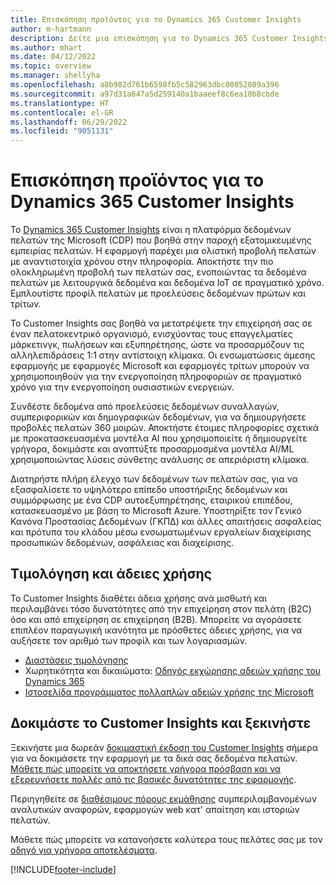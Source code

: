 ```yaml
---
title: Επισκόπηση προϊόντος για το Dynamics 365 Customer Insights
author: m-hartmann
description: Δείτε μια επισκόπηση για το Dynamics 365 Customer Insights και τις κύριες δυνατότητες αυτού.
ms.author: mhart
ms.date: 04/12/2022
ms.topic: overview
ms.manager: shellyha
ms.openlocfilehash: a8b982d761b6598fb5c582963dbc00852089a396
ms.sourcegitcommit: a97d31a647a5d259140a1baaeef8c6ea10b8cbde
ms.translationtype: HT
ms.contentlocale: el-GR
ms.lasthandoff: 06/29/2022
ms.locfileid: "9051131"
---
```

# <a name="product-overview-for-dynamics-365-customer-insights"></a>Επισκόπηση προϊόντος για το Dynamics 365 Customer Insights

Το [Dynamics 365 Customer Insights](https://dynamics.microsoft.com/ai/customer-insights/) είναι η πλατφόρμα δεδομένων πελατών της Microsoft (CDP) που βοηθά στην παροχή εξατομικευμένης εμπειρίας πελατών. Η εφαρμογή παρέχει μια ολιστική προβολή πελατών με αναντιστοιχία χρόνου στην πληροφορία. Αποκτήστε την πιο ολοκληρωμένη προβολή των πελατών σας, ενοποιώντας τα δεδομένα πελατών με λειτουργικά δεδομένα και δεδομένα IoT σε πραγματικό χρόνο. Εμπλουτίστε προφίλ πελατών με προελεύσεις δεδομένων πρώτων και τρίτων. 

Το Customer Insights σας βοηθά να μετατρέψετε την επιχείρησή σας σε έναν πελατοκεντρικό οργανισμό, ενισχύοντας τους επαγγελματίες μάρκετινγκ, πωλήσεων και εξυπηρέτησης, ώστε να προσαρμόζουν τις αλληλεπιδράσεις 1:1 στην αντίστοιχη κλίμακα. Οι ενσωματώσεις άμεσης εφαρμογής με εφαρμογές Microsoft και εφαρμογές τρίτων μπορούν να χρησιμοποιηθούν για την ενεργοποίηση πληροφοριών σε πραγματικό χρόνο για την ενεργοποίηση ουσιαστικών ενεργειών.

Συνδέστε δεδομένα από προελεύσεις δεδομένων συναλλαγών, συμπεριφορικών και δημογραφικών δεδομένων, για να δημιουργήσετε προβολές πελατών 360 μοιρών. Αποκτήστε έτοιμες πληροφορίες σχετικά με προκατασκευασμένα μοντέλα AI που χρησιμοποιείτε ή δημιουργείτε γρήγορα, δοκιμάστε και αναπτύξτε προσαρμοσμένα μοντέλα AI/ML χρησιμοποιώντας λύσεις σύνθετης ανάλυσης σε απεριόριστη κλίμακα.

Διατηρήστε πλήρη έλεγχο των δεδομένων των πελατών σας, για να εξασφαλίσετε το υψηλότερο επίπεδο υποστήριξης δεδομένων και συμμόρφωσης με ένα CDP αυτοεξυπηρέτησης, εταιρικού επιπέδου, κατασκευασμένο με βάση το Microsoft Azure. Υποστηρίξτε τον Γενικό Κανόνα Προστασίας Δεδομένων (ΓΚΠΔ) και άλλες απαιτήσεις ασφαλείας και πρότυπα του κλάδου μέσω ενσωματωμένων εργαλείων διαχείρισης προσωπικών δεδομένων, ασφάλειας και διαχείρισης.

## <a name="pricing-and-licensing"></a>Τιμολόγηση και άδειες χρήσης
Το Customer Insights διαθέτει άδεια χρήσης ανά μισθωτή και περιλαμβάνει τόσο δυνατότητες από την επιχείρηση στον πελάτη (B2C) όσο και από επιχείρηση σε επιχείρηση (B2B). Μπορείτε να αγοράσετε επιπλέον παραγωγική ικανότητα με πρόσθετες άδειες χρήσης, για να αυξήσετε τον αριθμό των προφίλ και των λογαριασμών.

- [Διαστάσεις τιμολόγησης](https://dynamics.microsoft.com/ai/customer-insights/pricing/)
- Χωρητικότητα και δικαιώματα: [Οδηγός εκχώρησης αδειών χρήσης του Dynamics 365](https://go.microsoft.com/fwlink/?LinkId=866544)
- [Ιστοσελίδα προγράμματος πολλαπλών αδειών χρήσης της Microsoft](https://www.microsoft.com/licensing/how-to-buy/how-to-buy)

## <a name="try-customer-insights-and-get-started"></a>Δοκιμάστε το Customer Insights και ξεκινήστε

Ξεκινήστε μια δωρεάν [δοκιμαστική έκδοση του Customer Insights](https://signup.microsoft.com/create-account/signup?SKU=036c2481-aa8a-47cd-ab43-324f0c157c2d&ali=1&RU=https:%2F%2Fhome.ci.ai.dynamics.com%2Fstart%2Ftrial&products=036c2481-aa8a-47cd-ab43-324f0c157c2d) σήμερα για να δοκιμάσετε την εφαρμογή με τα δικά σας δεδομένα πελατών. [Μάθετε πώς μπορείτε να αποκτήσετε γρήγορα πρόσβαση και να εξερευνήσετε πολλές από τις βασικές δυνατότητες της εφαρμογής](trial-signup.md). 

Περιηγηθείτε σε [διαθέσιμους πόρους εκμάθησης](https://dynamics.microsoft.com/ai/customer-insights/resources/) συμπεριλαμβανομένων αναλυτικών αναφορών, εφαρμογών web κατ' απαίτηση και ιστοριών πελατών.

Μάθετε πώς μπορείτε να κατανοήσετε καλύτερα τους πελάτες σας με τον [οδηγό για γρήγορα αποτελέσματα](get-started.md).

[!INCLUDE[footer-include](includes/footer-banner.md)]
